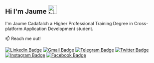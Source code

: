 ## Hi I'm Jaume <img src="https://user-images.githubusercontent.com/1303154/88677602-1635ba80-d120-11ea-84d8-d263ba5fc3c0.gif" width="28px" alt="hi">
I'm Jaume Cadafalch a Higher Professional Training Degree in Cross-platform Application Development student.


:mailbox: Reach me out!

[![Linkedin Badge](https://img.shields.io/badge/-Jaume_Cadafalch-blue?style=flat-square&logo=Linkedin&logoColor=white&link=https://www.linkedin.com/in/jaume-cadafalch-2260651a4/)](https://www.linkedin.com/in/jaume-cadafalch-2260651a4/) [![Gmail Badge](https://img.shields.io/badge/-jaumecadafalchmiro-c14438?style=flat-square&logo=Gmail&logoColor=white&link=mailto:jaumecadafalchmiro@gmail.com)](mailto:jaumecadafalchmiro@gmail.com) [![Telegram Badge](https://img.shields.io/badge/-Palmo_Palmo-2CA5E0?style=flat&labelColor=2CA5E0&logo=telegram&logoColor=white)](https://www.t.me/palmopalmo02) [![Twitter Badge](https://img.shields.io/badge/-@JaumeCadafalch-1ca0f1?style=flat&labelColor=1ca0f1&logo=twitter&logoColor=white&link=https://twitter.com/JaumeCadafalch)](https://twitter.com/JaumeCadafalch) [![Instagram Badge](https://img.shields.io/badge/-@jaumecadafalch-e84393?style=flat&labelColor=e84393&logo=instagram&logoColor=white)](https://www.instagram.com/jaumecadafalch/) [![Facebook Badge](https://img.shields.io/badge/-@Jaume_Cadafalch-3b5998?style=flat&labelColor=3b5998&logo=facebook&logoColor=white)](https://www.facebook.com/profile.php?id=100006049759233)


<!-- Badges https://dev.to/envoy_/150-badges-for-github-pnk-->
